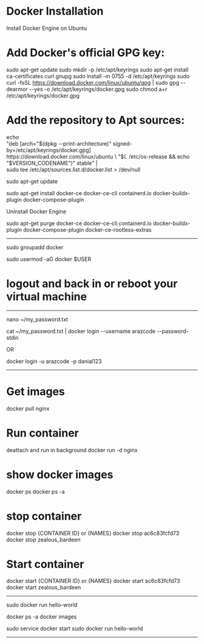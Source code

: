 # Docker Installation

Install Docker Engine on Ubuntu






# Add Docker's official GPG key:

sudo apt-get update
sudo mkdir -p /etc/apt/keyrings
sudo apt-get install ca-certificates curl gnupg
sudo install -m 0755 -d /etc/apt/keyrings
sudo curl -fsSL https://download.docker.com/linux/ubuntu/gpg | sudo gpg --dearmor --yes -o /etc/apt/keyrings/docker.gpg
sudo chmod a+r /etc/apt/keyrings/docker.gpg



# Add the repository to Apt sources:


echo \
  "deb [arch="$(dpkg --print-architecture)" signed-by=/etc/apt/keyrings/docker.gpg] https://download.docker.com/linux/ubuntu \
  "$(. /etc/os-release && echo "$VERSION_CODENAME")" stable" | \
  sudo tee /etc/apt/sources.list.d/docker.list > /dev/null

sudo apt-get update



sudo apt-get install docker-ce docker-ce-cli containerd.io docker-buildx-plugin docker-compose-plugin



Uninstall Docker Engine

sudo apt-get purge docker-ce docker-ce-cli containerd.io docker-buildx-plugin docker-compose-plugin docker-ce-rootless-extras


-----------------------------------------

sudo groupadd docker

sudo usermod -aG docker $USER


# logout and back in or reboot your virtual machine



-----------------------------------------

nano ~/my_password.txt

cat ~/my_password.txt | docker login --username arazcode --password-stdin

OR

docker login -u arazcode -p danial123




-----------------------------------------

# Get images
docker pull nginx

# Run container
deattach and run in background
docker run -d nginx

# show docker images
docker ps
docker ps -a

# stop container

docker stop {CONTAINER ID} or {NAMES}
docker stop ac6c83fcfd73
docker stop zealous_bardeen

# Start container

docker start {CONTAINER ID} or {NAMES}
docker start ac6c83fcfd73
docker start zealous_bardeen








-----------------------------------------




sudo docker run hello-world

docker ps -a
docker images



sudo service docker start
sudo docker run hello-world





-------------------------------

